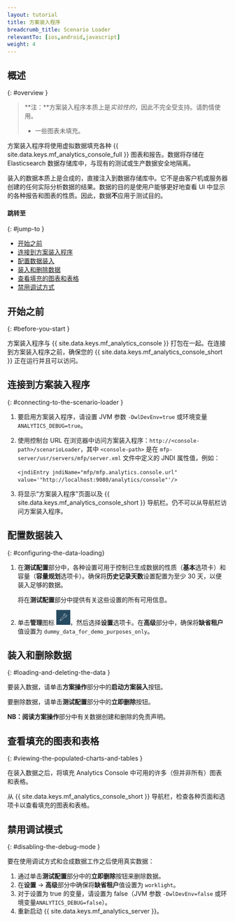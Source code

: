 ```yaml
---
layout: tutorial
title: 方案装入程序
breadcrumb_title: Scenario Loader
relevantTo: [ios,android,javascript]
weight: 4
---
```

<!-- NLS_CHARSET=UTF-8 -->
## 概述
{: #overview }

> **注：**方案装入程序本质上是*实验性的*，因此不完全受支持。请酌情使用。
>
> * 一些图表未填充。

方案装入程序将使用虚拟数据填充各种 {{ site.data.keys.mf_analytics_console_full }} 图表和报告。数据将存储在 Elasticsearch 数据存储库中，与现有的测试或生产数据安全地隔离。

装入的数据本质上是合成的，直接注入到数据存储库中。它不是由客户机或服务器创建的任何实际分析数据的结果。数据的目的是使用户能够更好地查看 UI 中显示的各种报告和图表的性质。因此，数据**不**应用于测试目的。

#### 跳转至
{: #jump-to }

* [开始之前](#before-you-start)
* [连接到方案装入程序](#connecting-to-the-scenario-loader)
* [配置数据装入](#configuring-the-data-loading)
* [装入和删除数据](#loading-and-deleting-the-data)
* [查看填充的图表和表格](#viewing-the-populated-charts-and-tables)
* [禁用调试方式](#disabling-the-debug-mode)

## 开始之前
{: #before-you-start }

方案装入程序与 {{ site.data.keys.mf_analytics_console }} 打包在一起。在连接到方案装入程序之前，确保您的 {{ site.data.keys.mf_analytics_console_short }} 正在运行并且可以访问。

## 连接到方案装入程序
{: #connecting-to-the-scenario-loader }

1. 要启用方案装入程序，请设置 JVM 参数 `-DwlDevEnv=true` 或环境变量 `ANALYTICS_DEBUG=true`。

2. 使用控制台 URL 在浏览器中访问方案装入程序：`http://<console-path>/scenarioLoader`，其中 `<console-path>` 是在 `mfp-server/usr/servers/mfp/server.xml` 文件中定义的 JNDI 属性值，例如：

    `<jndiEntry jndiName="mfp/mfp.analytics.console.url" value='"http://localhost:9080/analytics/console"'/>`

3. 将显示“方案装入程序”页面以及 {{ site.data.keys.mf_analytics_console_short }} 导航栏。仍不可以从导航栏访问方案装入程序。

## 配置数据装入
{: #configuring-the-data-loading}

1. 在**测试配置**部分中，各种设置可用于控制已生成数据的性质（**基本**选项卡）和容量（**容量规划**选项卡）。确保将**历史记录天数**设置配置为至少 30 天，以便装入足够的数据。

    将在**测试配置**部分中提供有关这些设置的所有可用信息。

2. 单击**管理**图标 <img  alt="扳手图标" style="margin:0;display:inline" src="wrench.png"/>，然后选择**设置**选项卡。在**高级**部分中，确保将**缺省租户**值设置为 `dummy_data_for_demo_purposes_only`。

## 装入和删除数据
{: #loading-and-deleting-the-data }

要装入数据，请单击**方案操作**部分中的**启动方案装入**按钮。

要删除数据，请单击**测试配置**部分中的**立即删除**按钮。

**NB：**阅读**方案操作**部分中有关数据创建和删除的免责声明。

## 查看填充的图表和表格
{: #viewing-the-populated-charts-and-tables }

在装入数据之后，将填充 Analytics Console 中可用的许多（但并非所有）图表和表格。

从 {{ site.data.keys.mf_analytics_console_short }} 导航栏，检查各种页面和选项卡以查看填充的图表和表格。

## 禁用调试模式
{: #disabling-the-debug-mode }

要在使用调试方式和合成数据工作之后使用真实数据：

1. 通过单击**测试配置**部分中的**立即删除**按钮来删除数据。
2. 在**设置** → **高级**部分中确保将**缺省租户**值设置为 `worklight`。
3. 对于设置为 true 的变量，请设置为 false（JVM 参数 `-DwlDevEnv=false` 或环境变量`ANALYTICS_DEBUG=false`）。
4. 重新启动 {{ site.data.keys.mf_analytics_server }}。

